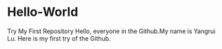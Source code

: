 # Hello-World
Try My First Repository
Hello, everyone in the Github.My name is Yangrui Lu. Here is my first try of the Github.
